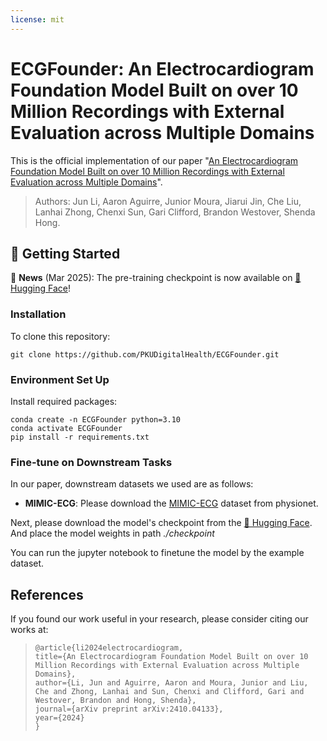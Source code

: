 ```yaml
---
license: mit
---
```

# ECGFounder: An Electrocardiogram Foundation Model Built on over 10 Million Recordings with External Evaluation across Multiple Domains

This is the official implementation of our paper "[An Electrocardiogram Foundation Model Built on over 10 Million Recordings with External Evaluation across Multiple Domains](https://arxiv.org/abs/2410.04133)".

> Authors: Jun Li, Aaron Aguirre, Junior Moura, Jiarui Jin, Che Liu, Lanhai Zhong, Chenxi Sun, Gari Clifford, Brandon Westover, Shenda Hong.



## 🚀 Getting Started

🚩 **News** (Mar 2025): The pre-training checkpoint is now available on [🤗 Hugging Face](https://huggingface.co/PKUDigitalHealth/ECGFounder/tree/main)!



### Installation

To clone this repository:

```
git clone https://github.com/PKUDigitalHealth/ECGFounder.git
```

### Environment Set Up

Install required packages:

```
conda create -n ECGFounder python=3.10
conda activate ECGFounder
pip install -r requirements.txt
```



### Fine-tune on Downstream Tasks

In our paper, downstream datasets we used are as follows:

* **MIMIC-ECG**: Please download the [MIMIC-ECG](https://physionet.org/content/mimiciv/2.2/) dataset from physionet.

Next, please download the model's checkpoint from the  [🤗 Hugging Face](https://huggingface.co/PKUDigitalHealth/ECGFounder/tree/main). And place the model weights in path *./checkpoint*



You can run the jupyter notebook to finetune the model by the example dataset.



## References

If you found our work useful in your research, please consider citing our works at:

> ```
> @article{li2024electrocardiogram,
> title={An Electrocardiogram Foundation Model Built on over 10 Million Recordings with External Evaluation across Multiple Domains},
> author={Li, Jun and Aguirre, Aaron and Moura, Junior and Liu, Che and Zhong, Lanhai and Sun, Chenxi and Clifford, Gari and Westover, Brandon and Hong, Shenda},
> journal={arXiv preprint arXiv:2410.04133},
> year={2024}
> }
> ```
